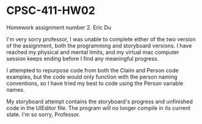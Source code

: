 # CPSC-411-HW02
Homework assignment number 2. Eric Du

I'm very sorry professor, I was unable to complete either of the two version of the assignment, both the programming and storyboard versions. I have reached my physical and mental limits, and my virtual mac computer session keeps ending before I find any meaningful progress.

I attempted to repurpose code from both the Claim and Person code examples, but the code would only function with the person naming conventions, so I have tried my best to code using the Person variable names.

My storyboard attempt contains the storyboard's progress and unfinished code in the UIEditor file. The program will no longer compile in its current state. I'm so sorry, Professor.
